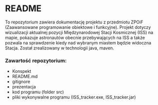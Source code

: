 # README #

To repozytorium zawiera dokumentację projektu z przedmiotu ZPOiF (Zaawansowane programowanie obiektowe i funkcyjne). 
Projekt dotyczy wizualizacji aktualnej pozycji Międzynarodowej Stacji Kosmicznej (ISS) na mapie, pokazuje astronautów obecnie przebywających na ISS
a także pozwala na sprawdzenie kiedy nad wybranym miastem będzie widoczna Stacja.
Został zrealizowany w technologii java, maven.

### Zawartość repozytorium: ###

* Konspekt
* README.md
* gitignore
* prezentacja
* kod programu (folder src)
* pliki wykonywalne programu  (ISS_tracker.exe, ISS_tracker.jar)